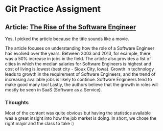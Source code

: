 # Git Practice Assigment

## Article: [The Rise of the Software Engineer](https://smartasset.com/retirement/the-rise-of-the-software-engineer)
Yes, I picked the article because the title sounds like a movie. 

The article focuses on understanding how the role of a Software Engineer has evolved over the years. Between 2003 and 2013, for example, there was a 50% increase in jobs in the field. The article also provides a list of cities in which the median salaries for Software Engineers is highest and cost of living is lowest (best city - Sioux City, Iowa). Growth in technology leads to growth in the requirement of Software Engineers, and the trend of increasing available jobs is likely to continue. Software Engineers tend to make good many too! Lastly, the authors believe that the growth in roles will mostly be seen in SaaS (Software as a Service). 

### Thoughts
Most of the content was quite obvious but having the statistics available was a great insight into how the job market is doing. In short, we chose the right major and the class to take :)
